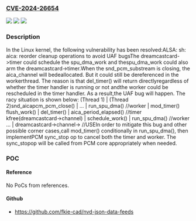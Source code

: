 ### [CVE-2024-26654](https://cve.mitre.org/cgi-bin/cvename.cgi?name=CVE-2024-26654)
![](https://img.shields.io/static/v1?label=Product&message=Linux&color=blue)
![](https://img.shields.io/static/v1?label=Version&message=198de43d758c%3C%209d66ae0e7bb7%20&color=brighgreen)
![](https://img.shields.io/static/v1?label=Vulnerability&message=n%2Fa&color=brighgreen)

### Description

In the Linux kernel, the following vulnerability has been resolved:ALSA: sh: aica: reorder cleanup operations to avoid UAF bugsThe dreamcastcard->timer could schedule the spu_dma_work and thespu_dma_work could also arm the dreamcastcard->timer.When the snd_pcm_substream is closing, the aica_channel will bedeallocated. But it could still be dereferenced in the workerthread. The reason is that del_timer() will return directlyregardless of whether the timer handler is running or not andthe worker could be rescheduled in the timer handler. As a result,the UAF bug will happen. The racy situation is shown below:      (Thread 1)                 |      (Thread 2)snd_aicapcm_pcm_close()          | ...                             |  run_spu_dma() //worker                                 |    mod_timer()  flush_work()                   |  del_timer()                    |  aica_period_elapsed() //timer  kfree(dreamcastcard->channel)  |    schedule_work()                                 |  run_spu_dma() //worker  ...                            |    dreamcastcard->channel-> //USEIn order to mitigate this bug and other possible corner cases,call mod_timer() conditionally in run_spu_dma(), then implementPCM sync_stop op to cancel both the timer and worker. The sync_stopop will be called from PCM core appropriately when needed.

### POC

#### Reference
No PoCs from references.

#### Github
- https://github.com/fkie-cad/nvd-json-data-feeds

